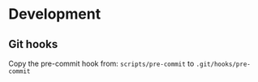 Development
===========

Git hooks
---------

Copy the pre-commit hook from: `scripts/pre-commit` to `.git/hooks/pre-commit`
